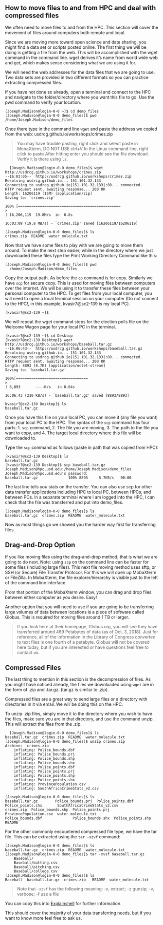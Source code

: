 ## How to move files to and from HPC and deal with compressed files

We often need to move files to and from the HPC. This section will cover the movement of files around computers both remote and local.

Since we are moving more toward open science and data sharing, you might find a data set or scripts posted online. The first thing we will be doing is getting a file from the web. This will be accomplished with the wget command in the command line. wget derives it’s name from world wide web and get, which makes sense considering what we are using it for.

We will need the web addresses for the data files that we are going to use. Two data sets are provided in two different formats so you can practice extracting compressed files.

If you have not done so already, open a terminal and connect to the HPC and navigate to the folder/directory where you want this file to go. Use the pwd command to verify your location.

```
[Joseph.Madison@login-0-0 ~]$ cd demo_files
[Joseph.Madison@login-0-0 demo_files]$ pwd
/home/Joseph.Madison/demo_files
```

Once there type in the command line `wget` and paste the address we copied from the web: usdrcg.github.io/workshops/crimes.zip

> You may have trouble pasting, right click and select paste in MobaXterm, DO NOT USE ctrl+V 
> In the Linux command line, right click to paste
> After hitting enter you should see the file download. Verify it is there using `ls`.

      [Joseph.Madison@login-0-0 demo_files]$ wget  http://usdrcg.github.io/workshops/crimes.zip 
    --16:03:05--  http://usdrcg.github.io/workshops/crimes.zip
    Resolving usdrcg.github.io... 151.101.32.133
    Connecting to usdrcg.github.io|151.101.32.133|:80... connected.
    HTTP request sent, awaiting response... 200 OK
    Length: 16206119 (15M) [application/zip]
    Saving to: `crimes.zip'

    100% [===============================================
    >
    ] 16,206,119  19.8M/s  in  0.8s   

    16:03:09 (19.8 MB/s) - `crimes.zip' saved [16206119/16206119]

    [Joseph.Madison@login-0-0 demo_files]$ ls
    crimes.zip  README  water_molecule.txt

Now that we have some files to play with we are going to move them around. To make the next step easier, while in the directory where we just downloaded these files type the Print Working Directory Command like this:

```
[Joseph.Madison@login-0-0 demo_files]$ pwd
  /home/Joseph.Madison/demo_files
```

Copy the output path. As before the `cp` command is for copy. Similarly we have `scp` for secure copy. This is used for moving files between computers over the internet. We will be using it to transfer these files between your personal computer to the HPC. To get files from your local computer, you will need to open a local terminal session on your computer \(Do not connect to the HPC!, in this example, kvasir7@sc2-139 is my local PC\).

```
[kvasir7@sc2-139 ~]$
```

We will repeat the wget command steps for the election polls file on the Welcome Wagon page for your local PC in the terminal.

    [kvasir7@sc2-139 ~]$ cd Desktop
    [kvasir7@sc2-139 Desktop]$ wget  http://usdrcg.github.io/workshops/baseball.tar.gz 
    --16:06:43--  http://usdrcg.github.io/workshops/baseball.tar.gz
    Resolving usdrcg.github.io... 151.101.32.133
    Connecting to usdrcg.github.io|151.101.32.133|:80... connected.
    HTTP request sent, awaiting response... 200 OK
    Length: 8893 (8.7K) [application/octet-stream]
    Saving to: `baseball.tar.gz'

    100%[=================================
    >
    ] 8,893       --.-K/s   in 0.04s  

    16:06:43 (210 KB/s) - `baseball.tar.gz' saved [8893/8893]

    kvasir7@sc2-139 Desktop]$ ls
    baseball.tar.gz	       

Once you have this file on your local PC, you can move it \(any file you want\) from your local PC to the HPC. The syntax of the `scp` command has four parts: 1. `scp` command, 2. The file you are moving, 3. The path to the file you want to copy, and 4. The target local directory where this file will be downloaded to.

Type the `scp` command as follows \(paste in path that was copied from HPC\):

```
[kvasir7@sc2-139 Desktop]$ ls
baseball.tar.gz
[kvasir7@sc2-139 Desktop]$ scp baseball.tar.gz Joseph.Madison@hpc.usd.edu:/home/Joseph.Madison/demo_files
Joseph.Madison@hpc.usd.edu's password: 
baseball.tar.gz              100% 8893     8.7KB/s   00:00
```

The last line tells you stats on the transfer. You can also use scp for other data transfer applications including HPC to local PC, between HPCs, and between PCs. In a separate terminal where I am logged into the HPC, I can check that the file was transferred and put into demo\_files.

```
[Joseph.Madison@login-0-0 demo_files]$ ls
baseball.tar.gz  crimes.zip  README  water_molecule.txt
```

Now as most things go we showed you the harder way first for transferring files. 

## Drag-and-Drop Option

If you like moving files using the drag-and-drop method, that is what we are going to do next. Note: using `scp` on the command line can be faster for some files \(including large files\). This next file moving method uses sftp, or SSH \(or Secure\) File Transfer Protocol. For this we will open up MobaXterm or FileZilla. In MobaXterm, the file explorer/hierarchy is visible just to the left of the command line interface.

From that portion of the MobaXterm window, you can drag and drop files between either computer as you desire. Easy!

Another option that you will need to use if you are going to be transferring large volumes of data between locations is a piece of software called Globus. This is required for moving files around 1 TB or larger.

> If you look here at their homepage, Globus.org, you will see they have transferred around 469 Petabytes of data \(as of Oct. 3, 2018\). Just for reference, all of the information in the Library of Congress converted to text files is one fourth of a petabyte. Globus will not be covered here today, but if you are interested or have questions feel free to contact us.



## Compressed Files

The last thing to mention in this section is the decompression of files. As you might have noticed already, the files we downloaded using `wget` are in the form of .zip and .tar.gz. \(tar.gz is similar to .zip\).

Compressed files are a great way to send large files or a directory with directories in it via email. We will be doing this on the HPC.

To unzip .zip files, simply move it to the directory where you wish to have the files, make sure you are in that directory, and use the command unzip. This will extract the files from the .zip.

```
  [Joseph.Madison@login-0-0 demo_files]$ ls
baseball.tar.gz  crimes.zip  README  water_molecule.txt
[Joseph.Madison@login-0-0 demo_files]$ unzip crimes.zip 
Archive:  crimes.zip
	inflating: Police_bounds.dbf       
	inflating: Police_bounds.prj       
	inflating: Police_bounds.shp       
	inflating: Police_bounds.shx       
	inflating: Police_points.dbf       
	inflating: Police_points.prj       
	inflating: Police_points.shp       
	inflating: Police_points.shx       
	inflating: ProvincePopulation.csv  
	inflating: SouthAfricaCrimeStats_v2.csv  

[Joseph.Madison@login-0-0 demo_files]$ ls
baseball.tar.gz	       Police_bounds.prj  Police_points.dbf  Police_points.shx	     SouthAfricaCrimeStats_v2.csv
crimes.zip  Police_bounds.shp  Police_points.prj  ProvincePopulation.csv  water_molecule.txt
Police_bounds.dbf		       Police_bounds.shx  Police_points.shp  README
```

For the other commonly encountered compressed file type, we have the tar file. This can be extracted using the `tar -xzvf` command:

```
[Joseph.Madison@login-0-0 demo_files]$ ls
baseball.tar.gz  crimes.zip  README  water_molecule.txt
[Joseph.Madison@login-0-0 demo_files]$ tar -xvsf baseball.tar.gz
    Baseball/
    Baseball/batting.csv
    Baseball/pitching.csv
    Baseball/college.csv
[Joseph.Madison@login-0-0 demo_files]$ ls
Baseball  baseball.tar.gz  crimes.zip	README	water_molecule.txt
```

> Note that `-xzvf` has the following meaning: -x, extract; -z gunzip; -v, verbose; -f use a file

You can copy this into [Explainshell](http://explainshell.com/) for further information.

This should cover the majority of your data transferring needs, but if you want to know more feel free to ask us.



